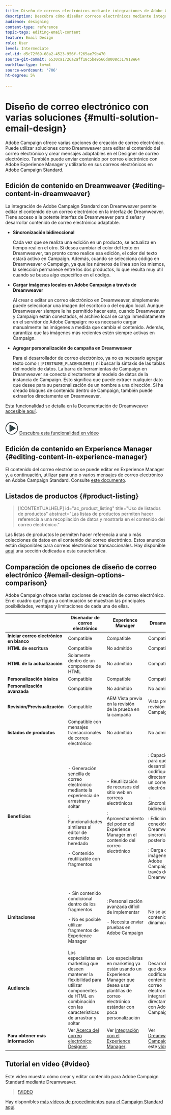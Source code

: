 ```yaml
---
title: Diseño de correos electrónicos mediante integraciones de Adobe Campaign
description: Descubra cómo diseñar correos electrónicos mediante integraciones de Adobe Campaign en el Designer de correo electrónico.
audience: designing
content-type: reference
topic-tags: editing-email-content
feature: Email Design
role: User
level: Intermediate
exl-id: d5c72f69-68a2-4523-956f-f265ae79b470
source-git-commit: 6530ca1726a2aff18c5be9566d8008c317918e64
workflow-type: tm+mt
source-wordcount: '706'
ht-degree: 5%

---
```


# Diseño de correo electrónico con varias soluciones {#multi-solution-email-design}

Adobe Campaign ofrece varias opciones de creación de correo electrónico. Puede utilizar soluciones como Dreamweaver para editar el contenido del correo electrónico y crear mensajes adaptables en el Designer de correo electrónico. También puede enviar contenido por correo electrónico con Adobe Experience Manager y utilizarlo en sus correos electrónicos en Adobe Campaign Standard.

## Edición de contenido en Dreamweaver {#editing-content-in-dreamweaver}

La integración de Adobe Campaign Standard con Dreamweaver permite editar el contenido de un correo electrónico en la interfaz de Dreamweaver. Tiene acceso a la potente interfaz de Dreamweaver para diseñar y desarrollar contenido de correo electrónico adaptable.

* **Sincronización bidireccional**

  Cada vez que se realiza una edición en un producto, se actualiza en tiempo real en el otro. Si desea cambiar el color del texto en Dreamweaver, tan pronto como realice esa edición, el color del texto estará activo en Campaign. Además, cuando se selecciona código en Dreamweaver o Campaign, ya que los números de línea son los mismos, la selección permanece entre los dos productos, lo que resulta muy útil cuando se busca algo específico en el código.

* **Cargar imágenes locales en Adobe Campaign a través de Dreamweaver**

  Al crear o editar un correo electrónico en Dreamweaver, simplemente puede seleccionar una imagen del escritorio o del equipo local. Aunque Dreamweaver siempre le ha permitido hacer esto, cuando Dreamweaver y Campaign están conectados, el archivo local se carga inmediatamente en el servidor de Adobe Campaign: no es necesario cargar manualmente las imágenes a medida que cambia el contenido. Además, garantiza que las imágenes más recientes estén siempre activas en Campaign.

* **Agregar personalización de campaña en Dreamweaver**

  Para el desarrollador de correo electrónico, ya no es necesario agregar texto como `[[FIRSTNAME_PLACEHOLDER]]` ni buscar la sintaxis de las tablas del modelo de datos. La barra de herramientas de Campaign en Dreamweaver se conecta directamente al modelo de datos de la instancia de Campaign. Esto significa que puede extraer cualquier dato que desee para su personalización de un nombre a una dirección. Si ha creado bloques de contenido dentro de Campaign, también puede extraerlos directamente en Dreamweaver.

Esta funcionalidad se detalla en la Documentación de Dreamweaver [accesible aquí](https://helpx.adobe.com/es/dreamweaver/using/working-with-dreamweaver-and-campaign.html).

![](assets/do-not-localize/how-to-video.png) [Descubra esta funcionalidad en vídeo](#video)

## Edición de contenido en Experience Manager {#editing-content-in-experience-manager}

El contenido del correo electrónico se puede editar en Experience Manager y, a continuación, utilizar para uno o varios mensajes de correo electrónico en Adobe Campaign Standard. Consulte [este documento](../../integrating/using/integrating-with-experience-manager.md).

## Listados de productos {#product-listing}

>[!CONTEXTUALHELP]
>id="ac_product_listing"
>title="Uso de listados de productos"
>abstract="Las listas de productos permiten hacer referencia a una recopilación de datos y mostrarla en el contenido del correo electrónico."

Las listas de productos le permiten hacer referencia a una o más colecciones de datos en el contenido del correo electrónico. Estos anuncios están disponibles para correos electrónicos transaccionales. Hay disponible [aquí](../../designing/using/using-product-listings.md) una sección dedicada a esta característica.

## Comparación de opciones de diseño de correo electrónico {#email-design-options-comparison}

Adobe Campaign ofrece varias opciones de creación de correo electrónico. En el cuadro que figura a continuación se muestran las principales posibilidades, ventajas y limitaciones de cada una de ellas.

<table> 
 <thead> 
  <tr> 
   <th> </th> 
   <th> Diseñador de correo electrónico<br /> </th> 
   <th> Experience Manager<br /> </th> 
   <th> Dreamweaver<br /> </th> 
  </tr> 
 </thead> 
 <tbody> 
  <tr> 
   <td> <strong>Iniciar correo electrónico en blanco</strong><br /> </td> 
   <td> Compatible<br /> </td> 
   <td> Compatible<br /> </td> 
   <td> Compatible<br /> </td> 
  </tr> 
  <tr> 
   <td> <strong>HTML de escritura</strong><br /> </td> 
   <td> Compatible<br /> </td> 
   <td> No admitido<br /> </td> 
   <td> Compatible<br /> </td> 
  </tr> 
  <tr> 
   <td> <strong>HTML de la actualización</strong><br /> </td> 
   <td> Solamente dentro de un componente de HTML <br /> </td> 
   <td> No admitido<br /> </td> 
   <td> Compatible<br /> </td> 
  </tr> 
  <tr> 
   <td> <strong>Personalización básica</strong><br /> </td> 
   <td> Compatible<br /> </td> 
   <td> Compatible<br /> </td> 
   <td> Compatible<br /> </td> 
  </tr> 
  <tr> 
   <td> <strong>Personalización avanzada</strong><br /> </td> 
   <td> Compatible<br /> </td> 
   <td> No admitido<br /> </td> 
   <td> No admitido<br /> </td> 
  </tr> 
  <tr> 
   <td> <strong>Revisión/Previsualización</strong><br /> </td> 
   <td> Compatible<br /> </td> 
   <td> AEM Vista previa en la revisión <br /> de la prueba en la campaña <br /> </td> 
   <td> Vista previa y revisión en Campaign<br /> </td> 
  </tr> 
  <tr> 
   <td> <strong>listados de productos</strong><br /> </td> 
   <td> Compatible con mensajes transaccionales de correo electrónico <br /> </td> 
   <td> No admitido<br /> </td> 
   <td> No admitido<br /> </td> 
  </tr> 
  <tr> 
   <td> <strong>Beneficios</strong><br /> </td> 
   <td> 
     <p>- Generación sencilla de correo electrónico mediante la experiencia de arrastrar y soltar</p>
     <p>: Funcionalidades similares al editor de contenido heredado</p>
     <p>- Contenido reutilizable con fragmentos</p>
  </td> 
   <td> 
     <p>- Reutilización de recursos del sitio web en correos electrónicos</p>
     <p>: Aprovechamiento del poder del Experience Manager en el contenido del correo electrónico</p>
    </td> 
   <td> 
    <p>: Capacidad para que un desarrollador codifique directamente un correo electrónico</p>
    <p>- Sincronización bidireccional</p>
    <p>: Edición sin conexión en Dreamweaver y sincronización posterior</p>
    <p>: Carga de imágenes en Adobe Campaign a través de Dreamweaver</p>
  </td> 
  </tr> 
  <tr> 
   <td> <strong>Limitaciones</strong><br /> </td> 
   <td> 
     <p>- Sin contenido condicional dentro de los fragmentos</p>
     <p>- No es posible utilizar fragmentos de Experience Manager</p>
  </td> 
   <td> 
     <p>: Personalización avanzada difícil de implementar</p>
     <p>- Necesita enviar pruebas en Adobe Campaign</p>
  </td> 
   <td> No se admite contenido dinámico<br /> </td> 
  </tr> 
  <tr> 
   <td> <strong>Audiencia</strong><br /> </td> 
   <td> Los especialistas en marketing que deseen mantener la flexibilidad para utilizar componentes de HTML en combinación con las características de arrastrar y soltar<br /> </td> 
   <td> Los especialistas en marketing ya están usando un Experience Manager que desea usar plantillas de correo electrónico estándar con poca personalización<br /> </td> 
   <td> Desarrolladores que deseen codificar el contenido del correo electrónico e integrarlo directamente con Adobe Campaign<br /> </td> 
  </tr> 
  <tr> 
   <td> <strong>Para obtener más información</strong><br /> </td> 
   <td> Ver <a href="../../designing/using/designing-content-in-adobe-campaign.md">Acerca del correo electrónico Designer</a>.<br /> </td> 
   <td> Ver <a href="../../integrating/using/integrating-with-experience-manager.md">Integración con el Experience Manager</a>.<br /> </td> 
   <td> Ver <a href="https://helpx.adobe.com/es/dreamweaver/using/working-with-dreamweaver-and-campaign.html">Dreamweaver y Campaign</a> y ver este <a href="#video">vídeo</a>.<br /> </td> 
  </tr> 
 </tbody> 
</table>

## Tutorial en vídeo {#video}

Este vídeo muestra cómo crear y editar contenido para Adobe Campaign Standard mediante Dreamweaver.

>[!VIDEO](https://video.tv.adobe.com/v/23121?quality=12&captions=eng)

Hay disponibles [más vídeos de procedimientos para el Campaign Standard aquí](https://experienceleague.adobe.com/docs/campaign-standard-learn/tutorials/overview.html?lang=es).
